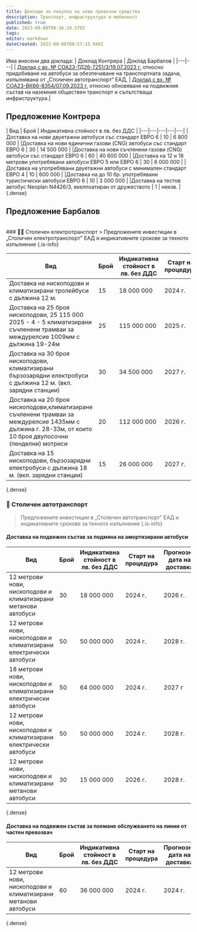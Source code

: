 ```yaml
---
title: Доклади за покупка на нови превозни средства
description: Транспорт, инфраструктура и мобилност
published: true
date: 2023-09-08T09:36:19.570Z
tags: 
editor: markdown
dateCreated: 2023-09-08T08:57:15.949Z
---
```


Има внесени два доклада:
| Доклад Контрера  | Доклад Барбалов  |
|---|---|
| [Доклад с вх. № СОА23-ТД26-7251/3/19.07.2023 г.](https://drive.google.com/file/d/1TfmbvkGSOZn6207UeY9uvxLm6fOU20ep/view?usp=drive_link) относно придобиване на автобуси за обезпечаване на транспортната задача, изпълнявана от „Столичен автотранспорт“ ЕАД, | [Доклад с вх. № СОА23-ВК66-8354/07.09.2023 г.](https://drive.google.com/file/d/1h_t7Y4pais0IBEBNbST2AUooZXNAWRfN/view?usp=drive_link) относно обновяване на подвижния състав на наземния обществен транспорт и съпътстваща инфраструктура.|





## Предложение Контрера

| Вид | Брой | Индикативна стойност в лв. без ДДС |
|---|---|---|---|---|
|Доставка на нови двуетажни автобуси със стандарт ЕВРО 6 | 10 | 6 800 000 | 
|Доставка на нови единични газови (CNG) автобуси със стандарт ЕВРО 6 | 30 | 14 500 000 | 
|Доставка на нови съчленени газови (CNG) автобуси със стандарт ЕВРО 6 | 60 | 40 600 000 | 
|Доставка на 12 и 18 метрови употребявани автобуси ЕВРО 5 или ЕВРО 6 | 30 | 6 000 000 | 
|Доставка на употребявани двуетажни автобуси с минимален стандарт ЕВРО 4 | 10 | 600 000 | 
|Доставка на до 10 бр. употребявани туристически автобуси ЕВРО 6 | 10 | 3 000 000 | 
|Доставка на тестов автобус Neoplan N4426/3, екелпоатиран от дружеството | 1 | неизв. | 
{.dense}

## Предложение Барбалов
<br>
### 🚋🚎 Столичен електротранспорт
> Предложените инвестиции в „Столичен електротранспорт" ЕАД и индикативните срокове за тяхното изпълнение
{.is-info}

| Вид | Брой | Индикативна стойност в лв. без ДДС |Старт на процедура | Прогнозна дата на доставка |
|---|---|---|---|---|
|Доставка на нископодови и климатизирани тролейбуси с дължина 12 м. |  15 | 18 000 000 | 2024 г.| 2026 г. |
| Доставка на 25 броя нископодови, 25 115 000 2025 - 4 - 5 климатизирани съчленени трамваи за междурелсие 1009мм с дължина 19-24м | 25 | 115 000 000 | 2025 г.| 2028 г. |
| Доставка на 30 броя нископодови, климатизирани бързозарядни електробуси с дължина 12 м. (вкл. зарядни станции) | 30 | 34 500 000 | 2027 г.| 2029 г. |
| Доставка на 20 броя нископодови,климатизиране съчленени трамваи за междурелсие 1435мм с дължина г. 28-ЗЗм, от които 10 броя двупосочни (пенделни) мотриси | 20 | 112 000 000 | 2026 г.| 2029 г. |
| Доставка на 15 нископодови, бързозарядни електробуси с дължина 18 м. (вкл. зарядни станции)| 15 | 26 000 000 | 2027 г.| 2029 г. |
{.dense}

### 🚌 Столичен автотранспорт
> Предложените инвестиции в „Столичен автотранспорт" ЕАД и индикативните срокове за тяхното изпълнение
{.is-info}


#### Доставка на подвижен състав за подмяна на амортизирани автобуси

| Вид | Брой | Индикативна стойност в лв. без ДДС |Старт на процедура | Прогнозна дата на доставка |
|---|---|---|---|---|
|12 метрови нови, нископодови и климатизирани метанови автобуси |  30 | 18 000 000 | 2024 г.| 2026 г. |
|12 метрови нови, нископодови и климатизирани електрически автобуси |  50 | 50 000 000 | 2024 г.| 2028 г. |
|18 метрови нови, нископодови и климатизирани електрически автобуси |  50 | 64 000 000 | 2024 г.| 2027 г |
|12 метрови нови, нископодови и климатизирани електрически автобуси |  50 | 50 000 000 | 2024 г.| 2028 г. |
|12 метрови нови, нископодови и климатизирани метанови автобуси |  30 | 15 000 000 | 2026 г.| 2028 г. |
{.dense}

#### Доставка на подвижен състав за поемане обслужването на линии от частен превозвач

| Вид | Брой | Индикативна стойност в лв. без ДДС |Старт на процедура | Прогнозна дата на доставка |
|---|---|---|---|---|
|12 метрови нови, нископодови и климатизирани метанови автобуси |  60 | 36 000 000 | 2024 г.| 2024 г. |
{.dense}
